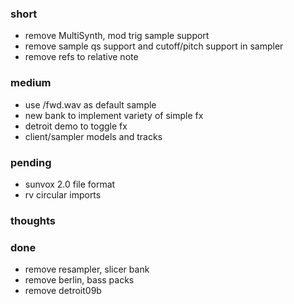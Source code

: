 ### short

- remove MultiSynth, mod trig sample support
- remove sample qs support and cutoff/pitch support in sampler
- remove refs to relative note

### medium

- use /fwd.wav as default sample
- new bank to implement variety of simple fx
- detroit demo to toggle fx
- client/sampler models and tracks

### pending

- sunvox 2.0 file format
- rv circular imports

### thoughts

### done

- remove resampler, slicer bank
- remove berlin, bass packs
- remove detroit09b


